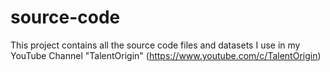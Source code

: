 # source-code

This project contains all the source code files and datasets I use in my YouTube Channel "TalentOrigin" (https://www.youtube.com/c/TalentOrigin)

